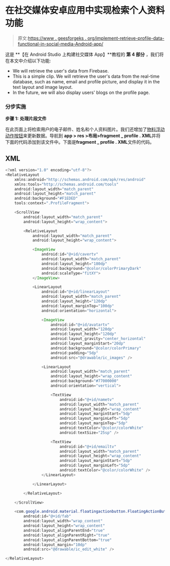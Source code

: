 # 在社交媒体安卓应用中实现检索个人资料功能

> 原文:[https://www . geesforgeks . org/implement-retrieve-profile-data-functional-in-social-media-Android-app/](https://www.geeksforgeeks.org/implement-retrieve-profile-data-functionality-in-social-media-android-app/)

这是 **【在 Android Studio 上构建社交媒体 App】**教程的 **第 4 部分** ，我们将在本文中介绍以下功能:

*   We will retrieve the user's data from Firebase.
*   This is a simple clip. We will retrieve the user's data from the real-time database, such as name, email and profile picture, and display it in the text layout and image layout.
*   In the future, we will also display users' blogs on the profile page.

### **分步实施**

**步骤 1:** **处理片段文件**

在此页面上将检索用户的电子邮件、姓名和个人资料图片。我们还增加了[物料浮动动作按钮](https://www.geeksforgeeks.org/floating-action-button-fab-in-android-with-example/)来更新数据。导航到 **app > res >布局>fragment _ profile . XML**并将下面的代码添加到该文件中。下面是**fragment _ profile . XML**文件的代码。

## XML

```java
<?xml version="1.0" encoding="utf-8"?>
<RelativeLayout 
    xmlns:android="http://schemas.android.com/apk/res/android"
    xmlns:tools="http://schemas.android.com/tools"
    android:layout_width="match_parent"
    android:layout_height="match_parent"
    android:background="#F1EDED"
    tools:context=".ProfileFragment">

    <ScrollView
        android:layout_width="match_parent"
        android:layout_height="wrap_content">

        <RelativeLayout
            android:layout_width="match_parent"
            android:layout_height="wrap_content">

            <ImageView
                android:id="@+id/cavertv"
                android:layout_width="match_parent"
                android:layout_height="180dp"
                android:background="@color/colorPrimaryDark"
                android:scaleType="fitXY">
            </ImageView>

            <LinearLayout
                android:id="@+id/linearLayout"
                android:layout_width="match_parent"
                android:layout_height="120dp"
                android:layout_marginTop="100dp"
                android:orientation="horizontal">

                <ImageView
                    android:id="@+id/avatartv"
                    android:layout_width="120dp"
                    android:layout_height="120dp"
                    android:layout_gravity="center_horizontal"
                    android:layout_marginStart="20dp"
                    android:background="@color/colorPrimary"
                    android:padding="5dp"
                    android:src="@drawable/ic_images" />

                <LinearLayout
                    android:layout_width="match_parent"
                    android:layout_height="wrap_content"
                    android:background="#77000000"
                    android:orientation="vertical">

                    <TextView
                        android:id="@+id/nametv"
                        android:layout_width="match_parent"
                        android:layout_height="wrap_content"
                        android:layout_marginStart="5dp"
                        android:layout_marginLeft="5dp"
                        android:layout_marginTop="5dp"
                        android:textColor="@color/colorWhite"
                        android:textSize="25sp" />

                    <TextView
                        android:id="@+id/emailtv"
                        android:layout_width="match_parent"
                        android:layout_height="wrap_content"
                        android:layout_marginStart="5dp"
                        android:layout_marginLeft="5dp"
                        android:textColor="@color/colorWhite" />
                </LinearLayout>

            </LinearLayout>

        </RelativeLayout>

    </ScrollView>

    <com.google.android.material.floatingactionbutton.FloatingActionButton
        android:id="@+id/fab"
        android:layout_width="wrap_content"
        android:layout_height="wrap_content"
        android:layout_alignParentEnd="true"
        android:layout_alignParentRight="true"
        android:layout_alignParentBottom="true"
        android:layout_margin="10dp"
        android:src="@drawable/ic_edit_white" />

</RelativeLayout>
```